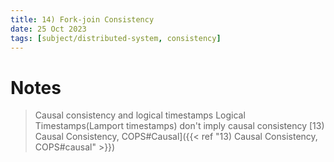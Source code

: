 ```yaml
---
title: 14) Fork-join Consistency
date: 25 Oct 2023
tags: [subject/distributed-system, consistency]
---
```


# Notes

> Causal consistency and logical timestamps
> Logical Timestamps(Lamport timestamps) don't imply causal consistency [13) Causal Consistency, COPS#Causal]({{< ref "13) Causal Consistency, COPS#causal" >}})
